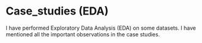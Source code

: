 # Case_studies (EDA)
I have performed Exploratory Data Analysis (EDA) on some datasets. I have mentioned all the important observations in the case studies.
